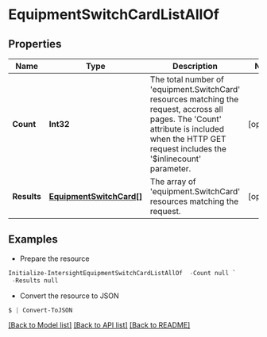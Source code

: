 # EquipmentSwitchCardListAllOf
## Properties

Name | Type | Description | Notes
------------ | ------------- | ------------- | -------------
**Count** | **Int32** | The total number of &#39;equipment.SwitchCard&#39; resources matching the request, accross all pages. The &#39;Count&#39; attribute is included when the HTTP GET request includes the &#39;$inlinecount&#39; parameter. | [optional] 
**Results** | [**EquipmentSwitchCard[]**](EquipmentSwitchCard.md) | The array of &#39;equipment.SwitchCard&#39; resources matching the request. | [optional] 

## Examples

- Prepare the resource
```powershell
Initialize-IntersightEquipmentSwitchCardListAllOf  -Count null `
 -Results null
```

- Convert the resource to JSON
```powershell
$ | Convert-ToJSON
```

[[Back to Model list]](../README.md#documentation-for-models) [[Back to API list]](../README.md#documentation-for-api-endpoints) [[Back to README]](../README.md)

